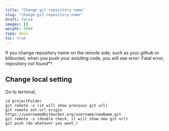 ```yaml
---
title: "Change git repository name"
slug: "change-git-repository-name"
draft: false
images: []
weight: 9994
type: docs
toc: true
---
```


If you change repository name on the remote side, such as your github or bitbucket, when you push your exisiting code, you will see error: Fatal error, repository not found**. 


## Change local setting
Go to terminal,

    cd projectFolder
    git remote -v (it will show previous git url)
    git remote set-url origin https://username@bitbucket.org/username/newName.git
    git remote -v (double check, it will show new git url)
    git push (do whatever you want.)


